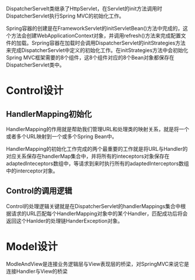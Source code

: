 DispatcherServelt类继承了HttpServlet，在Servlet的init方法调用时DispatcherServlet执行Spring MVC的初始化工作。

Spring容器的创建是在FrameworkServlet的initServletBean()方法中完成的，这个方法会创建WebApplicationContext对象，并调用refresh()方法来完成配置文件的加载。Srpring容器在加载时会调用DispatcherServlet的initStrategies方法来完成DispatcherServlet中定义的初始化工作。在initStrategies方法中会初始化Spring MVC框架需要的8个组件，这8个组件对应的8个Bean对象都保存在DispatcherServlet类中。


Control设计
==========
HandlerMapping初始化
--------
HandlerMapping的作用就是帮助我们管理URL和处理类的映射关系，就是将一个或者多个URL映射到一个或多个Spring Bean中。

HandlerMapping的初始化工作完成的两个最重要的工作就是将URL与Handler的对应关系保存在handlerMap集合中，并将所有的inteceptors对象保存在adaptedInteceptors数组中，等请求到来时执行所有的adaptedInterceptors数组中的interceptor对象。

Control的调用逻辑
-------------
Control的处理逻辑关键就是在DispatcherServlet的handlerMappings集合中根据请求的URL匹配每个HandlerMapping对象中的某个Handler，匹配成功后将会返回这个Hanlder的处理链HanderException对象。

Model设计
=========
ModleAndView是连接业务逻辑层与View表现层的桥梁，对SpringMVC来说它是连接Handler与View的桥梁